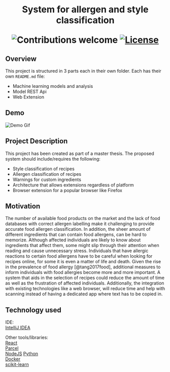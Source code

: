 
<h1 align="center">
  <!--<a name="logo" href=""><img src="" alt="Logo" width="200"></a>-->
  <br>
  System for allergen and style classification

  ![Contributions welcome](https://img.shields.io/badge/contributions-welcome-green.svg)
  [![License](https://img.shields.io/badge/license-MIT-blue.svg)](https://opensource.org/licenses/MIT)
</h1>

## Overview

This project is structured in 3 parts each in their own folder. Each has their own `README.md` file:

- Machine learning models and analysis
- Model REST Api
- Web Extension

## Demo

![Demo Gif](./images/demo.gif)

## Project Description

This project has been created as part of a master thesis. The proposed system should include/requires the following:

- Style classification of recipes
- Allergen classification of recipes
- Warnings for custom ingredients
- Architecture that allows extensions regardless of platform
- Browser extension for a popular browser like Firefox

## Motivation

The number of available food products on the market and the lack of food databases with correct allergen labelling make it challenging to provide accurate food allergen classification.
In addition, the sheer amount of different ingredients that can contain food allergens, can be hard to memorize. Although affected individuals are likely to know about ingredients that affect them, some might slip through their attention when reading and cause unnecessary stress.
Individuals that have allergic reactions to certain food allergens have to be careful when looking for recipes online, for some it is even a matter of life and death.
Given the rise in the prevalence of food allergy [@tang2017food], additional measures to inform individuals with food allergies become more and more important. A system that aids in the selection of recipes could reduce the amount of time as well as the frustration of affected individuals. Additionally, the integration with existing technologies like a web browser, will reduce time and help with scanning instead of having a dedicated app where text has to be copied in.

## Technology used

IDE:  
[IntelliJ IDEA](https://www.jetbrains.com/idea/)  

Other tools/libraries:  
[React](https://reactjs.org/)  
[Parcel](https://parceljs.org/)  
[NodeJS](https://nodejs.org/)
[Python](https://www.python.org/)  
[Docker](https://www.docker.com/)  
[scikit-learn](https://scikit-learn.org/)
